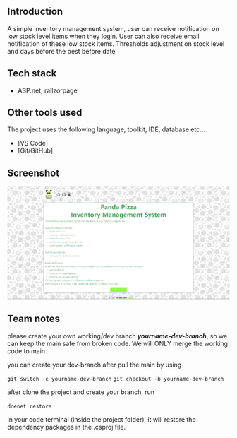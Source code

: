 ## Introduction
A simple inventory management system, user can receive notification on low stock level items when they login.
User can also receive email notification of these low stock items.
Thresholds adjustment on stock level and days before the best before date

## Tech stack
 - ASP.net, rallzorpage

## Other tools used
The project uses the following language, toolkit, IDE, database etc...
- [VS Code]
- [Git/GitHub]


## Screenshot
![Application Screenshot](https://github.com/e-tao/w21-gprj-razorpage/blob/main/Capture.PNG)

## Team notes
please create your own working/dev branch <em><strong>yourname-dev-branch</strong></em>, so we can keep the main safe from broken code.
We will ONLY merge the working code to main.

you can create your dev-branch after pull the main by using

  `git switch -c yourname-dev-branch`
  `git checkout -b yourname-dev-branch`

after clone the project and create your branch, run

  `doenet restore`

in your code terminal (inside the project folder), it will restore the dependency packages in the .csproj file.
